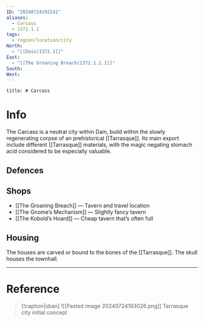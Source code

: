 ```yaml
---
ID: "20240724192241"
aliases:
  - Carcass
  - 1372.1.1
tags:
  - region/location/city
North:
  - "[[Dain|1372.1]]"
East:
  - "[[The Groaning Breach|1372.1.1.1]]"
South: 
West:
---
```

```toc
title: # Carcass
```

# Info

The Carcass is a neutral city within Dain, build within the slowly regenerating corpse of an prehistorical [[Tarrasque]]. Its main export include different [[Tarrasque]] materials, with the magic negating stomach acid considered to be especially valuable.

## Defences



## Shops

- [[The Groaning Breach]] — Tavern and travel location
- [[The Gnome’s Mechanism]] — Slightly fancy tavern
- [[The Kobold’s Hoard]] — Cheap tavern that’s often full

## Housing

The houses are carved or bound to the bones of the [[Tarrasque]]. The skull houses the townhall.

---

# Reference

>[!caption|sban]
>![[Pasted image 20240724193026.png]]
>Tarrasque city initial concept
